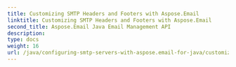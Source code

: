 ```yaml
---
title: Customizing SMTP Headers and Footers with Aspose.Email
linktitle: Customizing SMTP Headers and Footers with Aspose.Email
second_title: Aspose.Email Java Email Management API
description: 
type: docs
weight: 16
url: /java/configuring-smtp-servers-with-aspose.email-for-java/customizing-smtp-headers-and-footers/
---
```

